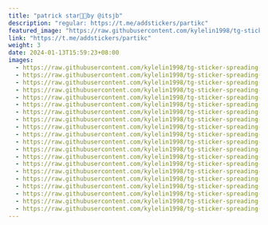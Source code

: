 ```yaml
---
title: "patrick star🍦✨by @itsjb"
description: "regular: https://t.me/addstickers/partikc"
featured_image: "https://raw.githubusercontent.com/kylelin1998/tg-sticker-spreading-worldwide-images/main/img/9f4fef11-9745-4a7c-9625-2567699acb51.jpg"
link: "https://t.me/addstickers/partikc"
weight: 3
date: 2024-01-13T15:59:23+08:00
images:
  - https://raw.githubusercontent.com/kylelin1998/tg-sticker-spreading-worldwide-images/main/img/9f4fef11-9745-4a7c-9625-2567699acb51.jpg
  - https://raw.githubusercontent.com/kylelin1998/tg-sticker-spreading-worldwide-images/main/img/51b20cad-423e-4bdc-82bd-d0b57e1b08ae.jpg
  - https://raw.githubusercontent.com/kylelin1998/tg-sticker-spreading-worldwide-images/main/img/f84634f8-ac6d-4ede-8ddc-96b23c063414.jpg
  - https://raw.githubusercontent.com/kylelin1998/tg-sticker-spreading-worldwide-images/main/img/0d387a17-dbe0-438e-a265-2d2f31049275.jpg
  - https://raw.githubusercontent.com/kylelin1998/tg-sticker-spreading-worldwide-images/main/img/f15414d0-dd73-4922-b6bd-0102d16aeff3.jpg
  - https://raw.githubusercontent.com/kylelin1998/tg-sticker-spreading-worldwide-images/main/img/82229a81-0e55-459d-ac21-b8fae930432e.jpg
  - https://raw.githubusercontent.com/kylelin1998/tg-sticker-spreading-worldwide-images/main/img/74f9a57f-bbc2-4e49-9784-0bc410779592.jpg
  - https://raw.githubusercontent.com/kylelin1998/tg-sticker-spreading-worldwide-images/main/img/16af98de-b73f-443c-bbc2-8434619c3dc4.jpg
  - https://raw.githubusercontent.com/kylelin1998/tg-sticker-spreading-worldwide-images/main/img/bc5042d2-d284-4887-99ea-d5daea83c412.jpg
  - https://raw.githubusercontent.com/kylelin1998/tg-sticker-spreading-worldwide-images/main/img/b12ed897-d9ea-4810-8325-352d1c50e4b3.jpg
  - https://raw.githubusercontent.com/kylelin1998/tg-sticker-spreading-worldwide-images/main/img/1b8cf8ee-5951-402e-8bcc-49e9630ddc6d.jpg
  - https://raw.githubusercontent.com/kylelin1998/tg-sticker-spreading-worldwide-images/main/img/d06159ba-9ed2-4db1-ba62-685900e48d55.jpg
  - https://raw.githubusercontent.com/kylelin1998/tg-sticker-spreading-worldwide-images/main/img/916879b9-b863-44da-b515-4406b8dc925e.jpg
  - https://raw.githubusercontent.com/kylelin1998/tg-sticker-spreading-worldwide-images/main/img/b3413466-73de-4ef6-979f-2ef7cdfa3684.jpg
  - https://raw.githubusercontent.com/kylelin1998/tg-sticker-spreading-worldwide-images/main/img/d7ef1d3d-f807-4986-b8f1-dc37ee4ec5a1.jpg
  - https://raw.githubusercontent.com/kylelin1998/tg-sticker-spreading-worldwide-images/main/img/ea312e6c-47f4-4ac8-8fe3-cf669a6b02a5.jpg
  - https://raw.githubusercontent.com/kylelin1998/tg-sticker-spreading-worldwide-images/main/img/d1558a5b-0323-4dd1-a040-6071036e721e.jpg
  - https://raw.githubusercontent.com/kylelin1998/tg-sticker-spreading-worldwide-images/main/img/578459a9-02bc-4653-8c76-47e175936f99.jpg
  - https://raw.githubusercontent.com/kylelin1998/tg-sticker-spreading-worldwide-images/main/img/5dc1291b-141e-4d21-8f4f-a7b819bfa411.jpg
  - https://raw.githubusercontent.com/kylelin1998/tg-sticker-spreading-worldwide-images/main/img/776d94c8-ed65-4de8-9ffb-acfb5032591e.jpg
---
```

